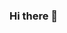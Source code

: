 ### Hi there 👋

<!--
**sunyulin1/sunyulin1** is a ✨ _special_ ✨ repository because its `README.md` (this file) appears on your GitHub profile.

我是孙钰林，就读于淄博职业学院，预计 2022 年毕业。

我还是编程方面的新手，希望与大家一起进步！

我的邮箱是 8042833@qq.com ，欢迎给我发邮件。

